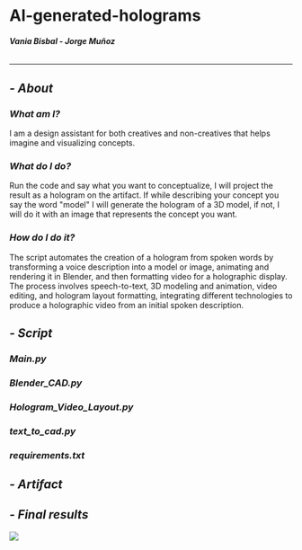 # AI-generated-holograms

###### ***Vania Bisbal - Jorge Muñoz***

----
## *- About*

### *What am I?*

I am a design assistant for both creatives and non-creatives that helps imagine and visualizing concepts.

### *What do I do?*

Run the code and say what you want to conceptualize, I will project the result as a hologram on the artifact. If while describing your concept you say the word "model" I will generate the hologram of a 3D model, if not, I will do it with an image that represents the concept you want.

### *How do I do it?*

The script automates the creation of a hologram from spoken words by transforming a voice description into a model or image, animating and rendering it in Blender, and then formatting video for a holographic display. The process involves speech-to-text, 3D modeling and animation, video editing, and hologram layout formatting, integrating different technologies to produce a holographic video from an initial spoken description.

## *- Script*

### *Main.py*
### *Blender_CAD.py*
### *Hologram_Video_Layout.py*
### *text_to_cad.py*
### *requirements.txt*

## *- Artifact*

## *- Final results*

![](/Users/jorgemuyo/Desktop/MDEF/MDEF_WEB/AI-generated-holograms/IMG_MD/Captura_P.png)
